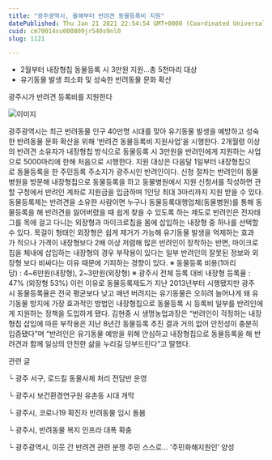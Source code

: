 ```yaml
---
title: "광주광역시, 올해부터 반려견 동물등록비 지원"
datePublished: Thu Jan 21 2021 22:54:54 GMT+0000 (Coordinated Universal Time)
cuid: cm70014su000809jr540s9nl0
slug: 1121

---
```



- 2월부터 내장형칩 동물등록 시 3만원 지원…총 5천마리 대상
- 유기동물 발생 최소화 및 성숙한 반려동물 문화 확산

광주시가 반려견 등록비를 지원한다

![이미지](https://cdn.hashnode.com/res/hashnode/image/upload/v1739249137959/1bd14812-d3fc-4fb7-a78e-538cf1eafaba.jpeg)

광주광역시는 최근 반려동물 인구 40만명 시대를 맞아 유기동물 발생을 예방하고 성숙한 반려동물 문화 확산을 위해 ‘반려견 동물등록비 지원사업’을 시행한다. 2개월령 이상의 반려견 소유자가 내장형칩 방식으로 동물등록 시 3만원을 반려인에게 지원하는 사업으로 5000마리에 한해 처음으로 시행한다. 지원 대상은 다음달 1일부터 내장형칩으로 동물등록을 한 주민등록 주소지가 광주시인 반려인이다. 신청 절차는 반려인이 동물병원을 방문해 내장형칩으로 동물등록을 하고 동물병원에서 지원 신청서를 작성하면 관할 구청에서 반려인 계좌로 지원금을 입금하며 1인당 최대 3마리까지 지원 받을 수 있다. 동물등록제는 반려견을 소유한 사람이면 누구나 동물등록대행업체(동물병원)를 통해 동물등록을 해 반려견을 잃어버렸을 때 쉽게 찾을 수 있도록 하는 제도로 반려인은 전자태그를 목에 걸고 다니는 외장형과 마이크로칩을 몸에 삽입하는 내장형 중 하나를 선택할 수 있다. 목걸이 형태인 외장형은 쉽게 제거가 가능해 유기동물 발생을 억제하는 효과가 적으나 가격이 내장형보다 2배 이상 저렴해 많은 반려인이 장착하는 반면, 마이크로칩을 체내에 삽입하는 내장형의 경우 부작용이 있다는 일부 반려인의 잘못된 정보와 외장형 보다 비싸다는 이유 때문에 기피하는 경향이 있다. ※ 동물등록 비용(1마리당) : 4~6만원(내장형), 2~3만원(외장형) ※ 광주시 전체 등록 대비 내장형 등록율 : 47% (외장형 53%) 이런 이유로 동물등록제도가 지난 2013년부터 시행됐지만 광주시 동물등록율은 전국 평균보다 낮고 매년 버려지는 유기동물은 오히려 늘어나게 돼 유기동물 방지에 가장 효과적인 방법인 내장형칩으로 동물등록 시 등록비 일부를 반려인에게 지원하는 정책을 도입하게 됐다. 김현중 시 생명농업과장은 “반려인이 걱정하는 내장형칩 삽입에 따른 부작용은 지난 8년간 동물등록 추진 결과 거의 없어 안전성이 충분히 입증됐다”며 “반려인은 유기동물 예방을 위해 안심하고 내장형칩으로 동물등록을 해 반려견과 함께 일상의 안전한 삶을 누리길 당부드린다”고 말했다.

관련 글

└ 광주 서구, 로드킬 동물사체 처리 전담반 운영

└ 광주시 보건환경연구원 유촌동 시대 개막

└ 광주시, 코로나19 확진자 반려동물 임시 돌봄

└ 광주시, 반려동물 복지 인프라 대폭 확충

└ 광주광역시, 이웃 간 반려견 관련 분쟁 주민 스스로… ‘주민화해지원인’ 양성